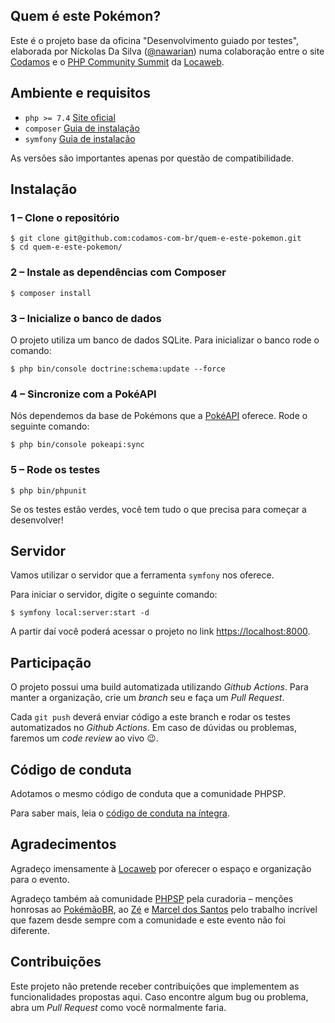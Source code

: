 Quem é este Pokémon?
---

Este é o projeto base da oficina "Desenvolvimento guiado por testes",
elaborada por Níckolas Da Silva ([@nawarian](https://twitter.com/nawarian))
numa colaboração entre o site [Codamos](https://codamos.com.br) e o
[PHP Community Summit](https://php.locaweb.com.br/) da [Locaweb](https://www.locaweb.com.br/).

## Ambiente e requisitos

* `php >= 7.4` [Site oficial](http://php.net/)
* `composer` [Guia de instalação](https://getcomposer.org/download/)
* `symfony` [Guia de instalação](https://symfony.com/download)

As versões são importantes apenas por questão de compatibilidade.

## Instalação

### 1 – Clone o repositório

```
$ git clone git@github.com:codamos-com-br/quem-e-este-pokemon.git
$ cd quem-e-este-pokemon/
```

### 2 – Instale as dependências com Composer

```
$ composer install
```

### 3 – Inicialize o banco de dados

O projeto utiliza um banco de dados SQLite. Para inicializar o banco
rode o comando:

```
$ php bin/console doctrine:schema:update --force
```

### 4 – Sincronize com a PokéAPI

Nós dependemos da base de Pokémons que a [PokéAPI](https://github.com/PokeAPI/pokeapi) oferece.
Rode o seguinte comando:

```
$ php bin/console pokeapi:sync
```

### 5 – Rode os testes

```
$ php bin/phpunit
```

Se os testes estão verdes, você tem tudo o que precisa para
começar a desenvolver!

## Servidor

Vamos utilizar o servidor que a ferramenta `symfony` nos oferece.

Para iniciar o servidor, digite o seguinte comando:

```
$ symfony local:server:start -d
```

A partir daí você poderá acessar o projeto no link [https://localhost:8000](https://localhost:8000).

## Participação

O projeto possui uma build automatizada utilizando _Github Actions_.
Para manter a organização, crie um _branch_ seu e faça um _Pull Request_.

Cada `git push` deverá enviar código a este branch e rodar os testes
automatizados no _Github Actions_. Em caso de dúvidas ou problemas, faremos um
_code review_ ao vivo 😉.

## Código de conduta

Adotamos o mesmo código de conduta que a comunidade PHPSP.

Para saber mais, leia o [código de conduta na íntegra](https://phpsp.org.br/codigo-de-conduta/).

## Agradecimentos

Agradeço imensamente à [Locaweb](https://lcoaweb.com.br) por oferecer o
espaço e organização para o evento.

Agradeço também aà comunidade [PHPSP](https://phpsp.org.br/) pela
curadoria – menções honrosas ao [PokémãoBR](https://pokemaobr.dev/),
ao [Zé](https://twitter.com/jose_filho_dev) e [Marcel dos Santos](https://twitter.com/marcelgsantos) pelo trabalho
incrível que fazem desde sempre com a comunidade e este evento não
foi diferente.

## Contribuições

Este projeto não pretende receber contribuições que implementem as
funcionalidades propostas aqui. Caso encontre algum bug ou problema,
abra um _Pull Request_ como você normalmente faria.
